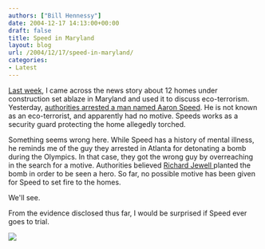 ```yaml
---
authors: ["Bill Hennessy"]
date: 2004-12-17 14:13:00+00:00
draft: false
title: Speed in Maryland
layout: blog
url: /2004/12/17/speed-in-maryland/
categories:
- Latest
---
```


[Last week](https://blog.billhennessy.com/blogs/hennessys_view/archive/2004/12/06/460.aspx), I came across the news story about 12 homes under construction set ablaze in Maryland and used it to discuss eco-terrorism. Yesterday, [authorities arrested a man named Aaron Speed](https://apnews.myway.com/article/20041217/D871EG3O0.html). He is not known as an eco-terrorist, and apparently had no motive. Speeds works as a security guard protecting the home allegedly torched.




Something seems wrong here. While Speed has a history of mental illness, he reminds me of the guy they arrested in Atlanta for detonating a bomb during the Olympics. In that case, they got the wrong guy by overreaching in the search for a motive. Authorities believed [Richard Jewell ](https://www.historychannel.com/speeches/archive/speech_461.html)planted the bomb in order to be seen a hero. So far, no possible motive has been given for Speed to set fire to the homes.




We'll see.




From the evidence disclosed thus far, I would be surprised if Speed ever goes to trial. 

![](https://blog.billhennessy.com/aggbug.aspx?PostID=890)

